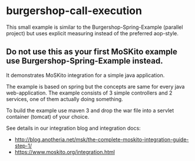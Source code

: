 burgershop-call-execution
==========

This small example is similar to the Burgershop-Spring-Example (parallel project) but uses explicit measuring instead of the preferred aop-style.

## Do not use this as your first MoSKito example use Burgershop-Spring-Example instead.

It demonstrates MoSKito integration for a simple java application.
 
The example is based on spring but the concepts are same for every java web-application.
The example consists of 3 simple controllers and 2 services, one of them actually doing something.

To build the example use maven 3 and drop the war file into a servlet container (tomcat) of your choice.

See details in our integration blog and integration docs:
* http://blog.anotheria.net/msk/the-complete-moskito-integration-guide-step-1/
* https://www.moskito.org/integration.html


